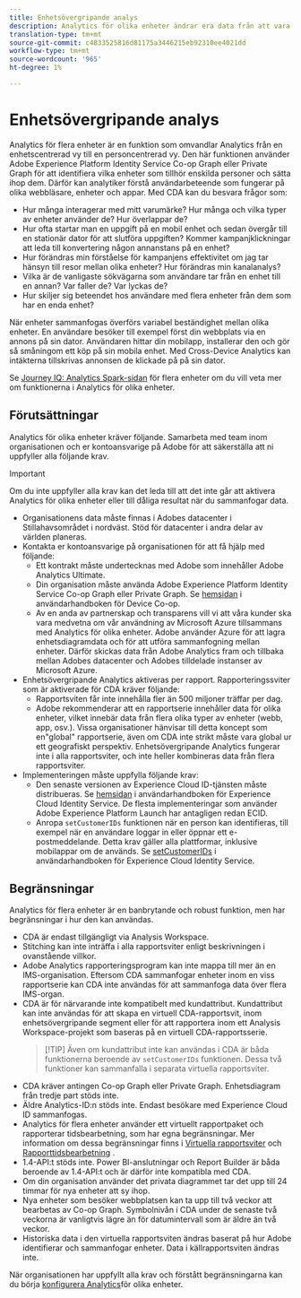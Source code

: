 ```yaml
---
title: Enhetsövergripande analys
description: Analytics för olika enheter ändrar era data från att vara enhetsfokuserade till personfokuserade genom att sammanfoga enhetsdata.
translation-type: tm+mt
source-git-commit: c4833525816d81175a3446215eb92310ee4021dd
workflow-type: tm+mt
source-wordcount: '965'
ht-degree: 1%

---
```



# Enhetsövergripande analys

Analytics för flera enheter är en funktion som omvandlar Analytics från en enhetscentrerad vy till en personcentrerad vy. Den här funktionen använder Adobe Experience Platform Identity Service Co-op Graph eller Private Graph för att identifiera vilka enheter som tillhör enskilda personer och sätta ihop dem. Därför kan analytiker förstå användarbeteende som fungerar på olika webbläsare, enheter och appar. Med CDA kan du besvara frågor som:

* Hur många interagerar med mitt varumärke? Hur många och vilka typer av enheter använder de? Hur överlappar de?
* Hur ofta startar man en uppgift på en mobil enhet och sedan övergår till en stationär dator för att slutföra uppgiften? Kommer kampanjklickningar att leda till konvertering någon annanstans på en enhet?
* Hur förändras min förståelse för kampanjens effektivitet om jag tar hänsyn till resor mellan olika enheter? Hur förändras min kanalanalys?
* Vilka är de vanligaste sökvägarna som användare tar från en enhet till en annan? Var faller de? Var lyckas de?
* Hur skiljer sig beteendet hos användare med flera enheter från dem som har en enda enhet?

När enheter sammanfogas överförs variabel beständighet mellan olika enheter. En användare besöker till exempel först din webbplats via en annons på sin dator. Användaren hittar din mobilapp, installerar den och gör så småningom ett köp på sin mobila enhet. Med Cross-Device Analytics kan intäkterna tillskrivas annonsen de klickade på på sin dator.

Se [Journey IQ: Analytics Spark-sidan](http://adobe.ly/aacda) för flera enheter om du vill veta mer om funktionerna i Analytics för olika enheter.

## Förutsättningar

Analytics för olika enheter kräver följande. Samarbeta med team inom organisationen och er kontoansvarige på Adobe för att säkerställa att ni uppfyller alla följande krav.

>[!IMPORTANT]
>
>Om du inte uppfyller alla krav kan det leda till att det inte går att aktivera Analytics för olika enheter eller till dåliga resultat när du sammanfogar data.

* Organisationens data måste finnas i Adobes datacenter i Stillahavsområdet i nordväst. Stöd för datacenter i andra delar av världen planeras.
* Kontakta er kontoansvarige på organisationen för att få hjälp med följande:
   * Ett kontrakt måste undertecknas med Adobe som innehåller Adobe Analytics Ultimate.
   * Din organisation måste använda Adobe Experience Platform Identity Service Co-op Graph eller Private Graph. Se [hemsidan](https://docs.adobe.com/content/help/en/device-co-op/using/home.html) i användarhandboken för Device Co-op.
   * Av en anda av partnerskap och transparens vill vi att våra kunder ska vara medvetna om vår användning av Microsoft Azure tillsammans med Analytics för olika enheter. Adobe använder Azure för att lagra enhetsdiagramdata och för att utföra sammanfogning mellan enheter. Därför skickas data från Adobe Analytics fram och tillbaka mellan Adobes datacenter och Adobes tilldelade instanser av Microsoft Azure.
* Enhetsövergripande Analytics aktiveras per rapport. Rapporteringssviter som är aktiverade för CDA kräver följande:
   * Rapportsviten får inte innehålla fler än 500 miljoner träffar per dag.
   * Adobe rekommenderar att en rapportserie innehåller data för olika enheter, vilket innebär data från flera olika typer av enheter (webb, app, osv.). Vissa organisationer hänvisar till detta koncept som en&quot;global&quot; rapportserie, även om CDA inte strikt måste vara global ur ett geografiskt perspektiv. Enhetsövergripande Analytics fungerar inte i alla rapportsviter, och inte heller kombineras data från flera rapportsviter.
* Implementeringen måste uppfylla följande krav:
   * Den senaste versionen av Experience Cloud ID-tjänsten måste distribueras. Se [hemsidan](https://docs.adobe.com/content/help/sv-SE/id-service/using/home.html) i användarhandboken för Experience Cloud Identity Service. De flesta implementeringar som använder Adobe Experience Platform Launch har antagligen redan ECID.
   * Anropa `setCustomerIDs` funktionen när en person kan identifieras, till exempel när en användare loggar in eller öppnar ett e-postmeddelande. Detta krav gäller alla plattformar, inklusive mobilappar om de används. Se [setCustomerIDs](https://docs.adobe.com/content/help/en/id-service/using/id-service-api/methods/setcustomerids.html) i användarhandboken för Experience Cloud Identity Service.

## Begränsningar

Analytics för flera enheter är en banbrytande och robust funktion, men har begränsningar i hur den kan användas.

* CDA är endast tillgängligt via Analysis Workspace.
* Stitching kan inte inträffa i alla rapportsviter enligt beskrivningen i ovanstående villkor.
* Adobe Analytics rapporteringsprogram kan inte mappa till mer än en IMS-organisation. Eftersom CDA sammanfogar enheter inom en viss rapportserie kan CDA inte användas för att sammanfoga data över flera IMS-organ.
* CDA är för närvarande inte kompatibelt med kundattribut. Kundattribut kan inte användas för att skapa en virtuell CDA-rapportsvit, inom enhetsövergripande segment eller för att rapportera inom ett Analysis Workspace-projekt som baseras på en virtuell CDA-rapportsserie.
   > [!TIP] Även om kundattribut inte kan användas i CDA är båda funktionerna beroende av `setCustomerIDs` funktionen. Dessa två funktioner kan sammanfalla i separata virtuella rapportsviter.
* CDA kräver antingen Co-op Graph eller Private Graph. Enhetsdiagram från tredje part stöds inte.
* Äldre Analytics-ID:n stöds inte. Endast besökare med Experience Cloud ID sammanfogas.
* Analytics för flera enheter använder ett virtuellt rapportpaket och rapporterar tidsbearbetning, som har egna begränsningar. Mer information om dessa begränsningar finns i [Virtuella rapportsviter](../vrs/vrs-about.md) och [Rapporttidsbearbetning](../vrs/vrs-report-time-processing.md) .
* 1.4-API:t stöds inte. Power BI-anslutningar och Report Builder är båda beroende av 1.4-API:t och är därför inte kompatibla med CDA.
* Om din organisation använder det privata diagrammet tar det upp till 24 timmar för nya enheter att sy ihop.
* Nya enheter som besöker webbplatsen kan ta upp till två veckor att bearbetas av Co-op Graph. Symbolnivån i CDA under de senaste två veckorna är vanligtvis lägre än för datumintervall som är äldre än två veckor.
* Historiska data i den virtuella rapportsviten ändras baserat på hur Adobe identifierar och sammanfogar enheter. Data i källrapportsviten ändras inte.

När organisationen har uppfyllt alla krav och förstått begränsningarna kan du börja [konfigurera Analytics](cda-setup.md)för olika enheter.
